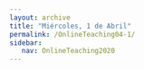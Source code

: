 ```yaml
---
layout: archive
title: "Miércoles, 1 de Abril"
permalink: /OnlineTeaching04-1/
sidebar:
   nav: OnlineTeaching2020
---
```


